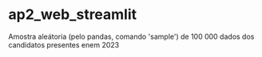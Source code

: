 # ap2_web_streamlit
Amostra aleátoria (pelo pandas, comando 'sample') de 100 000 dados dos candidatos presentes enem 2023
